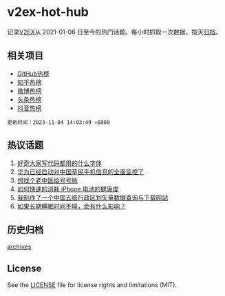 # v2ex-hot-hub

 记录[V2EX](https://www.v2ex.com/)从 2021-01-06 日至今的热门话题。每小时抓取一次数据，按天[归档](archives)。
 
 ## 相关项目

- [GitHub热榜](https://github.com/it985/github-hot-hub)
- [知乎热榜](https://github.com/it985/zhihu-hot-hub)
- [微博热榜](https://github.com/it985/weibo-hot-hub)
- [头条热榜](https://github.com/it985/toutiao-hot-hub)
- [抖音热榜](https://github.com/it985/douyin-hot-hub)


 `更新时间：2023-11-04 14:03:49 +0800`

## 热议话题

1. [好奇大家写代码都用的什么字体](https://www.v2ex.com/t/988286)
1. [华为已经启动对中国草民手机信息的全面监控了](https://www.v2ex.com/t/988525)
1. [想找个老中医给号号脉](https://www.v2ex.com/t/988420)
1. [如何快速的消耗 iPhone 电池的健康度](https://www.v2ex.com/t/988328)
1. [我制作了一个中国五级行政区划矢量数据查询与下载网站](https://www.v2ex.com/t/988276)
1. [如果长期睡眠时间不够，会有什么影响？](https://www.v2ex.com/t/988345)

## 历史归档

[archives](archives)

## License

See the [LICENSE](LICENSE) file for license rights and limitations (MIT).
